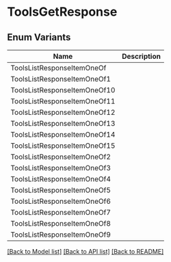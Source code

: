 # ToolsGetResponse

## Enum Variants

| Name | Description |
|---- | -----|
| ToolsListResponseItemOneOf |  |
| ToolsListResponseItemOneOf1 |  |
| ToolsListResponseItemOneOf10 |  |
| ToolsListResponseItemOneOf11 |  |
| ToolsListResponseItemOneOf12 |  |
| ToolsListResponseItemOneOf13 |  |
| ToolsListResponseItemOneOf14 |  |
| ToolsListResponseItemOneOf15 |  |
| ToolsListResponseItemOneOf2 |  |
| ToolsListResponseItemOneOf3 |  |
| ToolsListResponseItemOneOf4 |  |
| ToolsListResponseItemOneOf5 |  |
| ToolsListResponseItemOneOf6 |  |
| ToolsListResponseItemOneOf7 |  |
| ToolsListResponseItemOneOf8 |  |
| ToolsListResponseItemOneOf9 |  |

[[Back to Model list]](../README.md#documentation-for-models) [[Back to API list]](../README.md#documentation-for-api-endpoints) [[Back to README]](../README.md)


